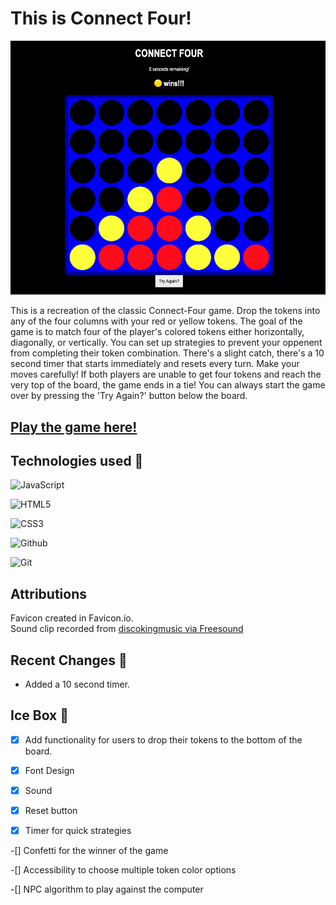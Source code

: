 # This is Connect Four!

![A semi-completed game of Connect-Four on a 6x7 board with 42 token inserts.](images/MainPage.png)

This is a recreation of the classic Connect-Four game.  Drop the tokens into any of the four columns with your red or yellow tokens. The goal of the game is to match four of the player's colored tokens either horizontally, diagonally, or vertically.  You can set up strategies to prevent your oppenent from completing their token combination.  There's a slight catch, there's a 10 second timer that starts immediately and resets every turn.  Make your moves carefully! If both players are unable to get four tokens and reach the very top of the board, the game ends in a tie!  You can always start the game over by pressing the 'Try Again?' button below the board.

## [Play the game here!](https://rm-connectfour.netlify.app/)

## Technologies used 💾
![JavaScript](https://img.shields.io/badge/JavaScript-323330?style=for-the-badge&logo=javascript&logoColor=F7DF1E)

![HTML5](https://img.shields.io/badge/HTML5-E34F26?style=for-the-badge&logo=html5&logoColor=white)

![CSS3](https://img.shields.io/badge/CSS3-1572B6?style=for-the-badge&logo=css3&logoColor=white)

![Github](https://img.shields.io/badge/GitHub-100000?style=for-the-badge&logo=github&logoColor=white)

![Git](https://img.shields.io/badge/GIT-E44C30?style=for-the-badge&logo=git&logoColor=white)

 
## Attributions
  Favicon created in Favicon.io.  
  Sound clip recorded from [discokingmusic via Freesound](https://freesound.org/people/discokingmusic/sounds/271387/)


## Recent Changes 🧹
- Added a 10 second timer.

## Ice Box 🧊
-[X] Add functionality for users to drop their tokens to the bottom of the board.

-[X] Font Design

-[X] Sound

-[X] Reset button

-[X] Timer for quick strategies

-[] Confetti for the winner of the game

-[] Accessibility to choose multiple token color options

-[] NPC algorithm to play against the computer